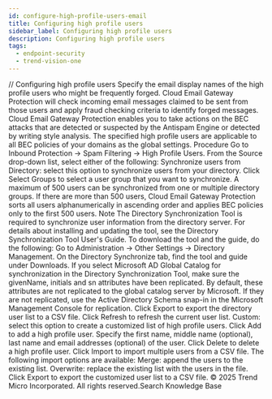 ```yaml
---
id: configure-high-profile-users-email
title: Configuring high profile users
sidebar_label: Configuring high profile users
description: Configuring high profile users
tags:
  - endpoint-security
  - trend-vision-one
---
```


/*<![CDATA[*/ $('#title').html($('meta[name=map-description]').attr('content')); /*]]>*/ Configuring high profile users Specify the email display names of the high profile users who might be frequently forged. Cloud Email Gateway Protection will check incoming email messages claimed to be sent from those users and apply fraud checking criteria to identify forged messages. Cloud Email Gateway Protection enables you to take actions on the BEC attacks that are detected or suspected by the Antispam Engine or detected by writing style analysis. The specified high profile users are applicable to all BEC policies of your domains as the global settings. Procedure Go to Inbound Protection → Spam Filtering → High Profile Users. From the Source drop-down list, select either of the following: Synchronize users from Directory: select this option to synchronize users from your directory. Click Select Groups to select a user group that you want to synchronize. A maximum of 500 users can be synchronized from one or multiple directory groups. If there are more than 500 users, Cloud Email Gateway Protection sorts all users alphanumerically in ascending order and applies BEC policies only to the first 500 users. Note The Directory Synchronization Tool is required to synchronize user information from the directory server. For details about installing and updating the tool, see the Directory Synchronization Tool User's Guide. To download the tool and the guide, do the following: Go to Administration → Other Settings → Directory Management. On the Directory Synchronize tab, find the tool and guide under Downloads. If you select Microsoft AD Global Catalog for synchronization in the Directory Synchronization Tool, make sure the givenName, initials and sn attributes have been replicated. By default, these attributes are not replicated to the global catalog server by Microsoft. If they are not replicated, use the Active Directory Schema snap-in in the Microsoft Management Console for replication. Click Export to export the directory user list to a CSV file. Click Refresh to refresh the current user list. Custom: select this option to create a customized list of high profile users. Click Add to add a high profile user. Specify the first name, middle name (optional), last name and email addresses (optional) of the user. Click Delete to delete a high profile user. Click Import to import multiple users from a CSV file. The following import options are available: Merge: append the users to the existing list. Overwrite: replace the existing list with the users in the file. Click Export to export the customized user list to a CSV file. © 2025 Trend Micro Incorporated. All rights reserved.Search Knowledge Base
